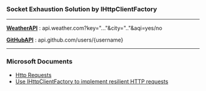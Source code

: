 ### Socket Exhaustion Solution by IHttpClientFactory
--- 
**[WeatherAPI]** : api.weather.com?key="..."&city=".."&aqi=yes/no

**[GitHubAPI]** : api.github.com/users/{username}

[WeatherAPI]: https://www.weatherapi.com/
[GitHubAPI]: https://docs.github.com/en/rest

---
### Microsoft Documents
- [Http Requests][MicrosoftHttpClient]
- [Use IHttpClientFactory to implement resilient HTTP requests][IHttpClientFactory]


[MicrosoftHttpClient]: https://docs.microsoft.com/en-us/aspnet/core/fundamentals/http-requests?view=aspnetcore-5.0 
[IHttpClientFactory]: https://docs.microsoft.com/en-us/dotnet/architecture/microservices/implement-resilient-applications/use-httpclientfactory-to-implement-resilient-http-requests 

